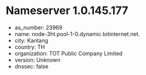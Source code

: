 # Nameserver 1.0.145.177

* as_number: 23969
* name: node-3ht.pool-1-0.dynamic.totinternet.net.
* city: Kantang
* country: TH
* organization: TOT Public Company Limited
* version: Unknown
* dnssec: false

